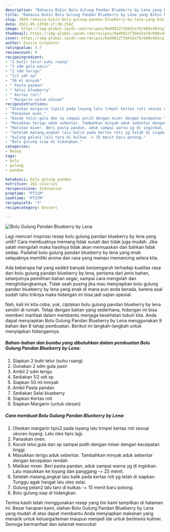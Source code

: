 ```yaml
---
description: "Rahasia Bikin Bolu Gulung Pandan Blueberry by Lena yang Bikin Ngiler"
title: "Rahasia Bikin Bolu Gulung Pandan Blueberry by Lena yang Bikin Ngiler"
slug: 3859-rahasia-bikin-bolu-gulung-pandan-blueberry-by-lena-yang-bikin-ngiler
date: 2021-05-13T03:17:30.254Z
image: https://img-global.cpcdn.com/recipes/0ad9812f3b642a78/680x482cq70/bolu-gulung-pandan-blueberry-by-lena-foto-resep-utama.jpg
thumbnail: https://img-global.cpcdn.com/recipes/0ad9812f3b642a78/680x482cq70/bolu-gulung-pandan-blueberry-by-lena-foto-resep-utama.jpg
cover: https://img-global.cpcdn.com/recipes/0ad9812f3b642a78/680x482cq70/bolu-gulung-pandan-blueberry-by-lena-foto-resep-utama.jpg
author: Gussie Carpenter
ratingvalue: 3.7
reviewcount: 9
recipeingredient:
- "2 butir telur suhu ruang"
- "2 sdm gula pasir"
- "2 sdm terigu"
- "1/2 sdt sp"
- "50 ml minyak"
- " Pasta pandan"
- " Selai blueberry"
- " Kertas roti"
- " Margarin untuk olesan"
recipeinstructions:
- "Oleskan margarin tipis2 pada loyang lalu trmpel kertas roti sesuai ukuran loyang. Lalu oles tipis lagi."
- "Panaskan oven."
- "Kocok telur,gula dan sp sampai putih dengan mixer dengan kecepatan tinggi."
- "Masukkan terigu aduk sebentar. Tambahkan minyak aduk sebentar dengan kecepatan rendah."
- "Matikan mixer. Beri pasta pandan, aduk sampai warna yg di inginkan. Lalu masukkan ke loyang dan panggang -+ 25 menit."
- "Setelah matang,angkat lalu balik pada kertas roti yg telah di siapkan. Tunggu agak hangat lalu oles selai."
- "Gulung pelan2 lalu taro di kulkas -+ 15 menit baru potong."
- "Bolu gulung siap di hidangkan."
categories:
- Resep
tags:
- bolu
- gulung
- pandan

katakunci: bolu gulung pandan 
nutrition: 161 calories
recipecuisine: Indonesian
preptime: "PT31M"
cooktime: "PT37M"
recipeyield: "3"
recipecategory: Dessert

---
```



![Bolu Gulung Pandan Blueberry by Lena](https://img-global.cpcdn.com/recipes/0ad9812f3b642a78/680x482cq70/bolu-gulung-pandan-blueberry-by-lena-foto-resep-utama.jpg)

Lagi mencari inspirasi resep bolu gulung pandan blueberry by lena yang unik? Cara membuatnya memang tidak susah dan tidak juga mudah. Jika salah mengolah maka hasilnya tidak akan memuaskan dan bahkan tidak sedap. Padahal bolu gulung pandan blueberry by lena yang enak selayaknya memiliki aroma dan rasa yang mampu memancing selera kita.

Ada beberapa hal yang sedikit banyak berpengaruh terhadap kualitas rasa dari bolu gulung pandan blueberry by lena, pertama dari jenis bahan, selanjutnya pemilihan bahan segar, sampai cara mengolah dan menghidangkannya. Tidak usah pusing jika mau menyiapkan bolu gulung pandan blueberry by lena yang enak di mana pun anda berada, karena asal sudah tahu triknya maka hidangan ini bisa jadi sajian spesial.




Nah, kali ini kita coba, yuk, ciptakan bolu gulung pandan blueberry by lena sendiri di rumah. Tetap dengan bahan yang sederhana, hidangan ini bisa memberi manfaat dalam membantu menjaga kesehatan tubuh kita. Anda dapat menyiapkan Bolu Gulung Pandan Blueberry by Lena menggunakan 9 bahan dan 8 tahap pembuatan. Berikut ini langkah-langkah untuk menyiapkan hidangannya.

<!--inarticleads1-->

##### Bahan-bahan dan bumbu yang dibutuhkan dalam pembuatan Bolu Gulung Pandan Blueberry by Lena:

1. Siapkan 2 butir telur (suhu ruang)
1. Gunakan 2 sdm gula pasir
1. Ambil 2 sdm terigu
1. Sediakan 1/2 sdt sp
1. Siapkan 50 ml minyak
1. Ambil  Pasta pandan
1. Sediakan  Selai blueberry
1. Siapkan  Kertas roti
1. Siapkan  Margarin (untuk olesan)




<!--inarticleads2-->

##### Cara membuat Bolu Gulung Pandan Blueberry by Lena:

1. Oleskan margarin tipis2 pada loyang lalu trmpel kertas roti sesuai ukuran loyang. Lalu oles tipis lagi.
1. Panaskan oven.
1. Kocok telur,gula dan sp sampai putih dengan mixer dengan kecepatan tinggi.
1. Masukkan terigu aduk sebentar. Tambahkan minyak aduk sebentar dengan kecepatan rendah.
1. Matikan mixer. Beri pasta pandan, aduk sampai warna yg di inginkan. Lalu masukkan ke loyang dan panggang -+ 25 menit.
1. Setelah matang,angkat lalu balik pada kertas roti yg telah di siapkan. Tunggu agak hangat lalu oles selai.
1. Gulung pelan2 lalu taro di kulkas -+ 15 menit baru potong.
1. Bolu gulung siap di hidangkan.




Terima kasih telah menggunakan resep yang tim kami tampilkan di halaman ini. Besar harapan kami, olahan Bolu Gulung Pandan Blueberry by Lena yang mudah di atas dapat membantu Anda menyiapkan makanan yang menarik untuk keluarga/teman maupun menjadi ide untuk berbisnis kuliner. Semoga bermanfaat dan selamat mencoba!

